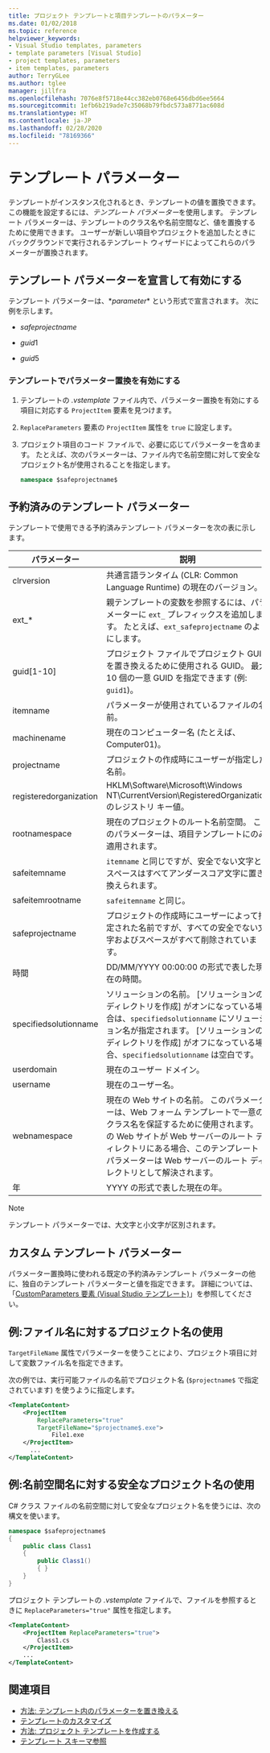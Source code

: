 ```yaml
---
title: プロジェクト テンプレートと項目テンプレートのパラメーター
ms.date: 01/02/2018
ms.topic: reference
helpviewer_keywords:
- Visual Studio templates, parameters
- template parameters [Visual Studio]
- project templates, parameters
- item templates, parameters
author: TerryGLee
ms.author: tglee
manager: jillfra
ms.openlocfilehash: 7076e8f5718e44cc382eb0768e6456dbd6ee5664
ms.sourcegitcommit: 1efb6b219ade7c35068b79fbdc573a8771ac608d
ms.translationtype: HT
ms.contentlocale: ja-JP
ms.lasthandoff: 02/28/2020
ms.locfileid: "78169366"
---
```

# <a name="template-parameters"></a>テンプレート パラメーター

テンプレートがインスタンス化されるとき、テンプレートの値を置換できます。 この機能を設定するには、*テンプレート パラメーター*を使用します。 テンプレート パラメーターは、テンプレートのクラス名や名前空間など、値を置換するために使用できます。 ユーザーが新しい項目やプロジェクトを追加したときにバックグラウンドで実行されるテンプレート ウィザードによってこれらのパラメーターが置換されます。

## <a name="declare-and-enable-template-parameters"></a>テンプレート パラメーターを宣言して有効にする

テンプレート パラメーターは、$*parameter*$ という形式で宣言されます。 次に例を示します。

- $safeprojectname$

- $guid1$

- $guid5$

### <a name="enable-parameter-substitution-in-templates"></a>テンプレートでパラメーター置換を有効にする

1. テンプレートの *.vstemplate* ファイル内で、パラメーター置換を有効にする項目に対応する `ProjectItem` 要素を見つけます。

1. `ReplaceParameters` 要素の `ProjectItem` 属性を `true` に設定します。

1. プロジェクト項目のコード ファイルで、必要に応じてパラメーターを含めます。 たとえば、次のパラメーターは、ファイル内で名前空間に対して安全なプロジェクト名が使用されることを指定します。

    ```csharp
    namespace $safeprojectname$
    ```

## <a name="reserved-template-parameters"></a>予約済みのテンプレート パラメーター

テンプレートで使用できる予約済みテンプレート パラメーターを次の表に示します。

|パラメーター|説明|
|---------------|-----------------|
|clrversion|共通言語ランタイム (CLR: Common Language Runtime) の現在のバージョン。|
|ext_*|親テンプレートの変数を参照するには、パラメーターに `ext_` プレフィックスを追加します。 たとえば、`ext_safeprojectname` のようにします。|
|guid[1-10]|プロジェクト ファイルでプロジェクト GUID を置き換えるために使用される GUID。 最大 10 個の一意 GUID を指定できます (例: `guid1`)。|
|itemname|パラメーターが使用されているファイルの名前。|
|machinename|現在のコンピューター名 (たとえば、Computer01)。|
|projectname|プロジェクトの作成時にユーザーが指定した名前。|
|registeredorganization|HKLM\Software\Microsoft\Windows NT\CurrentVersion\RegisteredOrganization のレジストリ キー値。|
|rootnamespace|現在のプロジェクトのルート名前空間。 このパラメーターは、項目テンプレートにのみ適用されます。|
|safeitemname|`itemname` と同じですが、安全でない文字とスペースはすべてアンダースコア文字に置き換えられます。|
|safeitemrootname|`safeitemname` と同じ。|
|safeprojectname|プロジェクトの作成時にユーザーによって指定された名前ですが、すべての安全でない文字およびスペースがすべて削除されています。|
|時間|DD/MM/YYYY 00:00:00 の形式で表した現在の時間。|
|specifiedsolutionname|ソリューションの名前。 [ソリューションのディレクトリを作成] がオンになっている場合は、`specifiedsolutionname` にソリューション名が指定されます。 [ソリューションのディレクトリを作成] がオフになっている場合、`specifiedsolutionname` は空白です。|
|userdomain|現在のユーザー ドメイン。|
|username|現在のユーザー名。|
|webnamespace|現在の Web サイトの名前。 このパラメーターは、Web フォーム テンプレートで一意のクラス名を保証するために使用されます。 この Web サイトが Web サーバーのルート ディレクトリにある場合、このテンプレート パラメーターは Web サーバーのルート ディレクトリとして解決されます。|
|年|YYYY の形式で表した現在の年。|

> [!NOTE]
> テンプレート パラメーターでは、大文字と小文字が区別されます。

## <a name="custom-template-parameters"></a>カスタム テンプレート パラメーター

パラメーター置換時に使われる既定の予約済みテンプレート パラメーターの他に、独自のテンプレート パラメーターと値を指定できます。 詳細については、「[CustomParameters 要素 (Visual Studio テンプレート)](../extensibility/customparameters-element-visual-studio-templates.md)」を参照してください。

## <a name="example-use-the-project-name-for-a-file-name"></a>例:ファイル名に対するプロジェクト名の使用

`TargetFileName` 属性でパラメーターを使うことにより、プロジェクト項目に対して変数ファイル名を指定できます。

次の例では、実行可能ファイルの名前でプロジェクト名 (`$projectname$` で指定されています) を使うように指定します。

```xml
<TemplateContent>
    <ProjectItem
        ReplaceParameters="true"
        TargetFileName="$projectname$.exe">
            File1.exe
    </ProjectItem>
      ...
</TemplateContent>
```

## <a name="example-use-the-safe-project-name-for-the-namespace-name"></a>例:名前空間名に対する安全なプロジェクト名の使用

C# クラス ファイルの名前空間に対して安全なプロジェクト名を使うには、次の構文を使います。

```csharp
namespace $safeprojectname$
{
    public class Class1
    {
        public Class1()
        { }
    }
}
```

プロジェクト テンプレートの *.vstemplate* ファイルで、ファイルを参照するときに `ReplaceParameters="true"` 属性を指定します。

```xml
<TemplateContent>
    <ProjectItem ReplaceParameters="true">
        Class1.cs
    </ProjectItem>
    ...
</TemplateContent>
```

## <a name="see-also"></a>関連項目

- [方法: テンプレート内のパラメーターを置き換える](how-to-substitute-parameters-in-a-template.md)
- [テンプレートのカスタマイズ](../ide/customizing-project-and-item-templates.md)
- [方法: プロジェクト テンプレートを作成する](../ide/how-to-create-project-templates.md)
- [テンプレート スキーマ参照](../extensibility/visual-studio-template-schema-reference.md)
